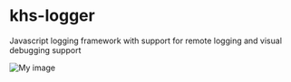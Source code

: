 khs-logger
==========

Javascript logging framework with support for remote logging and visual debugging support


![My image](inthekeyhole.github.com/khs-logger/screen.png)
